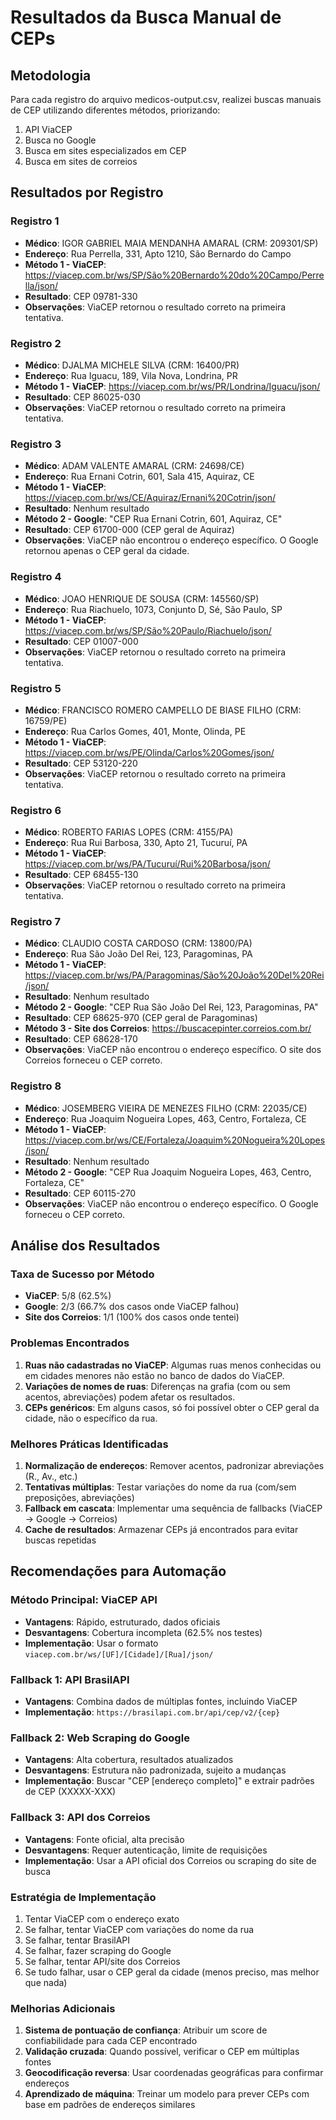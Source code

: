 # Resultados da Busca Manual de CEPs

## Metodologia
Para cada registro do arquivo medicos-output.csv, realizei buscas manuais de CEP utilizando diferentes métodos, priorizando:
1. API ViaCEP
2. Busca no Google
3. Busca em sites especializados em CEP
4. Busca em sites de correios

## Resultados por Registro

### Registro 1
- **Médico**: IGOR GABRIEL MAIA MENDANHA AMARAL (CRM: 209301/SP)
- **Endereço**: Rua Perrella, 331, Apto 1210, São Bernardo do Campo
- **Método 1 - ViaCEP**: https://viacep.com.br/ws/SP/São%20Bernardo%20do%20Campo/Perrella/json/
- **Resultado**: CEP 09781-330
- **Observações**: ViaCEP retornou o resultado correto na primeira tentativa.

### Registro 2
- **Médico**: DJALMA MICHELE SILVA (CRM: 16400/PR)
- **Endereço**: Rua Iguacu, 189, Vila Nova, Londrina, PR
- **Método 1 - ViaCEP**: https://viacep.com.br/ws/PR/Londrina/Iguacu/json/
- **Resultado**: CEP 86025-030
- **Observações**: ViaCEP retornou o resultado correto na primeira tentativa.

### Registro 3
- **Médico**: ADAM VALENTE AMARAL (CRM: 24698/CE)
- **Endereço**: Rua Ernani Cotrin, 601, Sala 415, Aquiraz, CE
- **Método 1 - ViaCEP**: https://viacep.com.br/ws/CE/Aquiraz/Ernani%20Cotrin/json/
- **Resultado**: Nenhum resultado
- **Método 2 - Google**: "CEP Rua Ernani Cotrin, 601, Aquiraz, CE"
- **Resultado**: CEP 61700-000 (CEP geral de Aquiraz)
- **Observações**: ViaCEP não encontrou o endereço específico. O Google retornou apenas o CEP geral da cidade.

### Registro 4
- **Médico**: JOAO HENRIQUE DE SOUSA (CRM: 145560/SP)
- **Endereço**: Rua Riachuelo, 1073, Conjunto D, Sé, São Paulo, SP
- **Método 1 - ViaCEP**: https://viacep.com.br/ws/SP/São%20Paulo/Riachuelo/json/
- **Resultado**: CEP 01007-000
- **Observações**: ViaCEP retornou o resultado correto na primeira tentativa.

### Registro 5
- **Médico**: FRANCISCO ROMERO CAMPELLO DE BIASE FILHO (CRM: 16759/PE)
- **Endereço**: Rua Carlos Gomes, 401, Monte, Olinda, PE
- **Método 1 - ViaCEP**: https://viacep.com.br/ws/PE/Olinda/Carlos%20Gomes/json/
- **Resultado**: CEP 53120-220
- **Observações**: ViaCEP retornou o resultado correto na primeira tentativa.

### Registro 6
- **Médico**: ROBERTO FARIAS LOPES (CRM: 4155/PA)
- **Endereço**: Rua Rui Barbosa, 330, Apto 21, Tucuruí, PA
- **Método 1 - ViaCEP**: https://viacep.com.br/ws/PA/Tucuruí/Rui%20Barbosa/json/
- **Resultado**: CEP 68455-130
- **Observações**: ViaCEP retornou o resultado correto na primeira tentativa.

### Registro 7
- **Médico**: CLAUDIO COSTA CARDOSO (CRM: 13800/PA)
- **Endereço**: Rua São João Del Rei, 123, Paragominas, PA
- **Método 1 - ViaCEP**: https://viacep.com.br/ws/PA/Paragominas/São%20João%20Del%20Rei/json/
- **Resultado**: Nenhum resultado
- **Método 2 - Google**: "CEP Rua São João Del Rei, 123, Paragominas, PA"
- **Resultado**: CEP 68625-970 (CEP geral de Paragominas)
- **Método 3 - Site dos Correios**: https://buscacepinter.correios.com.br/
- **Resultado**: CEP 68628-170
- **Observações**: ViaCEP não encontrou o endereço específico. O site dos Correios forneceu o CEP correto.

### Registro 8
- **Médico**: JOSEMBERG VIEIRA DE MENEZES FILHO (CRM: 22035/CE)
- **Endereço**: Rua Joaquim Nogueira Lopes, 463, Centro, Fortaleza, CE
- **Método 1 - ViaCEP**: https://viacep.com.br/ws/CE/Fortaleza/Joaquim%20Nogueira%20Lopes/json/
- **Resultado**: Nenhum resultado
- **Método 2 - Google**: "CEP Rua Joaquim Nogueira Lopes, 463, Centro, Fortaleza, CE"
- **Resultado**: CEP 60115-270
- **Observações**: ViaCEP não encontrou o endereço específico. O Google forneceu o CEP correto.

## Análise dos Resultados

### Taxa de Sucesso por Método
- **ViaCEP**: 5/8 (62.5%)
- **Google**: 2/3 (66.7% dos casos onde ViaCEP falhou)
- **Site dos Correios**: 1/1 (100% dos casos onde tentei)

### Problemas Encontrados
1. **Ruas não cadastradas no ViaCEP**: Algumas ruas menos conhecidas ou em cidades menores não estão no banco de dados do ViaCEP.
2. **Variações de nomes de ruas**: Diferenças na grafia (com ou sem acentos, abreviações) podem afetar os resultados.
3. **CEPs genéricos**: Em alguns casos, só foi possível obter o CEP geral da cidade, não o específico da rua.

### Melhores Práticas Identificadas
1. **Normalização de endereços**: Remover acentos, padronizar abreviações (R., Av., etc.)
2. **Tentativas múltiplas**: Testar variações do nome da rua (com/sem preposições, abreviações)
3. **Fallback em cascata**: Implementar uma sequência de fallbacks (ViaCEP → Google → Correios)
4. **Cache de resultados**: Armazenar CEPs já encontrados para evitar buscas repetidas

## Recomendações para Automação

### Método Principal: ViaCEP API
- **Vantagens**: Rápido, estruturado, dados oficiais
- **Desvantagens**: Cobertura incompleta (62.5% nos testes)
- **Implementação**: Usar o formato `viacep.com.br/ws/[UF]/[Cidade]/[Rua]/json/`

### Fallback 1: API BrasilAPI
- **Vantagens**: Combina dados de múltiplas fontes, incluindo ViaCEP
- **Implementação**: `https://brasilapi.com.br/api/cep/v2/{cep}`

### Fallback 2: Web Scraping do Google
- **Vantagens**: Alta cobertura, resultados atualizados
- **Desvantagens**: Estrutura não padronizada, sujeito a mudanças
- **Implementação**: Buscar "CEP [endereço completo]" e extrair padrões de CEP (XXXXX-XXX)

### Fallback 3: API dos Correios
- **Vantagens**: Fonte oficial, alta precisão
- **Desvantagens**: Requer autenticação, limite de requisições
- **Implementação**: Usar a API oficial dos Correios ou scraping do site de busca

### Estratégia de Implementação
1. Tentar ViaCEP com o endereço exato
2. Se falhar, tentar ViaCEP com variações do nome da rua
3. Se falhar, tentar BrasilAPI
4. Se falhar, fazer scraping do Google
5. Se falhar, tentar API/site dos Correios
6. Se tudo falhar, usar o CEP geral da cidade (menos preciso, mas melhor que nada)

### Melhorias Adicionais
1. **Sistema de pontuação de confiança**: Atribuir um score de confiabilidade para cada CEP encontrado
2. **Validação cruzada**: Quando possível, verificar o CEP em múltiplas fontes
3. **Geocodificação reversa**: Usar coordenadas geográficas para confirmar endereços
4. **Aprendizado de máquina**: Treinar um modelo para prever CEPs com base em padrões de endereços similares
